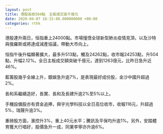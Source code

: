 ```yaml
---
layout: post
title: 港股高收504點　主板成交逾千億元
date: 2020-04-07 16:15:08.000000000 +08:00
categories: rthk
---
```


港股連升兩日，恒指重上24000點。市場憧憬全球新型肺炎疫情見頂，以及沙特與俄羅斯或將達成減產協議，帶動大市向上。

恒指午後升幅顯著擴大，最多升513點，觸及24262點，收市報24253點，升504點，升幅2.12%。全日主板成交額突破千億元，達到1263億元，比昨日急升近46%。

藍籌股幾乎全線上升，銀娛急升逾7%，是表現最好成份股，金沙中國升超過2%。

長和系繼續造好，長實、長和及長建升逾2%至5%以上。

手機設備股亦有資金追捧，舜宇光學科技以全日高位收市，收報116元，升超過5%，瑞聲升逾3%。

重磅股方面，滙控升3%，重上40元水平；騰訊及平保均升逾1%。另外，安踏體育獲大行唱好，股價急升一成，同業李寧亦升逾6%。
